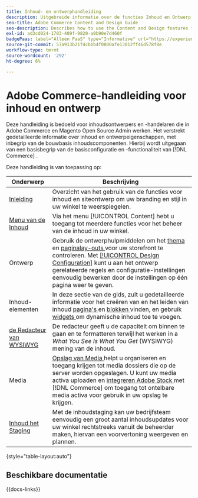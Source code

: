 ```yaml
---
title: Inhoud- en ontwerphandleiding
description: Uitgebreide informatie over de functies Inhoud en Ontwerp voor Adobe Commerce- en Magento Open Source-beheerders en e-commercemarketeers.
seo-title: Adobe Commerce Content and Design Guide
seo-description: Describes how to use the Content and Design features for Adobe Commerce and Magento Open Source.
exl-id: ad3cd024-1703-409f-9820-a0b90e7d460f
badgePaas: label="Alleen PaaS" type="Informative" url="https://experienceleague.adobe.com/nl/docs/commerce/user-guides/product-solutions" tooltip="Is alleen van toepassing op Adobe Commerce op Cloud-projecten (door Adobe beheerde PaaS-infrastructuur) en op projecten in het veld."
source-git-commit: 57a913b21f4cbbb4f0800afe13012ff46d578f8e
workflow-type: tm+mt
source-wordcount: '292'
ht-degree: 6%

---
```


# Adobe Commerce-handleiding voor inhoud en ontwerp

Deze handleiding is bedoeld voor inhoudsontwerpers en -handelaren die in Adobe Commerce en Magento Open Source Admin werken. Het verstrekt gedetailleerde informatie over inhoud en ontwerpeigenschappen, met inbegrip van de bouwbasis inhoudscomponenten. Hierbij wordt uitgegaan van een basisbegrip van de basisconfiguratie en -functionaliteit van [!DNL Commerce] .

Deze handleiding is van toepassing op:

| Onderwerp | Beschrijving |
| ------- | ----------- |
| [ Inleiding ](introduction.md) | Overzicht van het gebruik van de functies voor inhoud en siteontwerp om uw branding en stijl in uw winkel te weerspiegelen. |
| [ Menu van de Inhoud ](content-menu.md) | Via het menu [!UICONTROL Content] hebt u toegang tot meerdere functies voor het beheer van de inhoud in uw winkel. |
| Ontwerp | Gebruik de ontwerphulpmiddelen om het [ thema ](themes.md) en [ paginalay-outs ](page-layout.md) voor uw storefront te controleren. Met [[!UICONTROL Design Configuration]](configuration.md) kunt u aan het ontwerp gerelateerde regels en configuratie-instellingen eenvoudig bewerken door de instellingen op één pagina weer te geven. |
| Inhoud-elementen | In deze sectie van de gids, zult u gedetailleerde informatie voor het creëren van en het leiden van inhoud [ pagina&#39;s ](pages.md) en [ blokken ](blocks.md) vinden, en gebruik [ widgets ](widgets.md) om dynamische inhoud toe te voegen. |
| [ de Redacteur van WYSIWYG ](editor.md) | De redacteur geeft u de capaciteit om binnen te gaan en te formatteren terwijl het werken in a _What You See Is What You Get_ (WYSIWYG) mening van de inhoud. |
| Media | [ Opslag van Media ](media-storage.md) helpt u organiseren en toegang krijgen tot media dossiers die op de server worden opgeslagen. U kunt uw media activa uploaden en [ integreren Adobe Stock ](adobe-stock.md) met [!DNL Commerce] om toegang tot ontelbare media activa voor gebruik in uw opslag te krijgen. |
| [ Inhoud het Staging ](content-staging.md) | Met de inhoudstaging kan uw bedrijfsteam eenvoudig een groot aantal inhoudsupdates voor uw winkel rechtstreeks vanuit de beheerder maken, hiervan een voorvertoning weergeven en plannen. |

{style="table-layout:auto"}

## Beschikbare documentatie

{{docs-links}}
